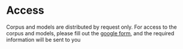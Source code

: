 # Access 

Corpus and models are distributed by request only.
For access to the corpus and models, please fill out the [google form](https://forms.gle/v7jk3SJJBA5bqxCs5), and the required information will be sent to you

